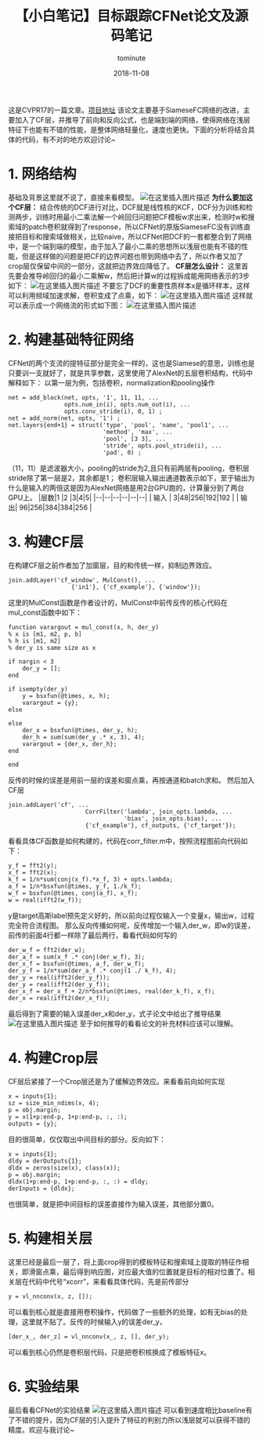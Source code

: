 ﻿---
layout:     post
title:      【小白笔记】目标跟踪CFNet论文及源码笔记
date:       2018-11-08
author:     tominute
header-img: img/post-bg-ios9-web.jpg
catalog: true
tags:
    - Tracking
    - CFNet
---

这是CVPR17的一篇文章。[项目地址](https://github.com/bertinetto/cfnet)
该论文主要基于SiameseFC网络的改进，主要加入了CF层，并推导了前向和反向公式，也是端到端的网络，使得网络在浅层特征下也能有不错的性能，是整体网络轻量化，速度也更快。下面的分析将结合具体的代码，有不对的地方欢迎讨论~
# 1. 网络结构 
基础及背景这里就不说了，直接来看模型。
![在这里插入图片描述](https://img-blog.csdn.net/2018092416574512?watermark/2/text/aHR0cHM6Ly9ibG9nLmNzZG4ubmV0L3NpbmF0XzI3MzE4ODgx/font/5a6L5L2T/fontsize/400/fill/I0JBQkFCMA==/dissolve/70)
**为什么要加这个CF层：**
结合传统的DCF进行对比，DCF就是线性核的KCF，DCF分为训练和检测两步，训练时用最小二乘法解一个岭回归问题把CF模板w求出来，检测时w和搜索域的patch卷积就得到了response，所以CFNet的原版SiameseFC没有训练直接把目标和搜索域做相关，比较naive，所以CFNet把DCF的一套都整合到了网络中，是一个端到端的模型，由于加入了最小二乘的思想所以浅层也能有不错的性能，但是这样做的问题是把CF的边界问题也带到网络中去了，所以作者又加了crop层仅保留中间的一部分，这就把边界效应降低了。
**CF层怎么设计：**
这里首先要会推导岭回归的最小二乘解w，然后把计算w的过程拆成能用网络表示的3步如下：
![在这里插入图片描述](https://img-blog.csdn.net/20180924165830564?watermark/2/text/aHR0cHM6Ly9ibG9nLmNzZG4ubmV0L3NpbmF0XzI3MzE4ODgx/font/5a6L5L2T/fontsize/400/fill/I0JBQkFCMA==/dissolve/70)
不要忘了DCF的重要性质样本x是循环样本，这样可以利用频域加速求解，卷积变成了点乘，如下：
![在这里插入图片描述](https://img-blog.csdn.net/20180924165901809?watermark/2/text/aHR0cHM6Ly9ibG9nLmNzZG4ubmV0L3NpbmF0XzI3MzE4ODgx/font/5a6L5L2T/fontsize/400/fill/I0JBQkFCMA==/dissolve/70)
这样就可以表示成一个网络流的形式如下图：
![在这里插入图片描述](https://img-blog.csdn.net/2018092416592354?watermark/2/text/aHR0cHM6Ly9ibG9nLmNzZG4ubmV0L3NpbmF0XzI3MzE4ODgx/font/5a6L5L2T/fontsize/400/fill/I0JBQkFCMA==/dissolve/70)
# 2. 构建基础特征网络
CFNet的两个支流的提特征部分是完全一样的，这也是Siamese的意思，训练也是只要训一支就好了，就是共享参数，这里使用了AlexNet的五层卷积结构，代码中解释如下：
以第一层为例，包括卷积，normalization和pooling操作
```
net = add_block(net, opts, '1', 11, 11, ...
                opts.num_in(i), opts.num_out(i), ...
                opts.conv_stride(i), 0, 1) ;
net = add_norm(net, opts, '1') ;
net.layers{end+1} = struct('type', 'pool', 'name', 'pool1', ...
                           'method', 'max', ...
                           'pool', [3 3], ...
                           'stride', opts.pool_stride(i), ...
                           'pad', 0) ;
```
（11，11）是滤波器大小，pooling的stride为2,且只有前两层有pooling，卷积层stride除了第一层是2，其余都是1；
卷积层输入输出通道数表示如下，至于输出为什么是输入的两倍这是因为AlexNet网络是用2台GPU跑的，计算量分到了两台GPU上。
|层数|1 |2 |3|4|5|
|--|--|--|--|--|--|
| 输入 | 3|48|256|192|192 |
| 输出| 96|256|384|384|256 |
# 3. 构建CF层
在构建CF层之前作者加了加窗层，目的和传统一样，抑制边界效应。

    join.addLayer('cf_window', MulConst(), ...
                      {'in1'}, {'cf_example'}, {'window'});
这里的MulConst函数是作者设计的，MulConst中前传反传的核心代码在mul_const函数中如下：

    function varargout = mul_const(x, h, der_y)
    % x is [m1, m2, p, b]
    % h is [m1, m2]
    % der_y is same size as x
    
    if nargin < 3
        der_y = [];
    end
    
    if isempty(der_y)
        y = bsxfun(@times, x, h);
        varargout = {y};
    else
    
    else
        der_x = bsxfun(@times, der_y, h);
        der_h = sum(sum(der_y .* x, 3), 4);
        varargout = {der_x, der_h};
    end
    
    end
 反传的时候的误差是用前一层的误差和窗点乘，再按通道和batch求和。
 然后加入CF层
 

    join.addLayer('cf', ...
                          CorrFilter('lambda', join_opts.lambda, ...
                                     'bias', join_opts.bias), ...
                          {'cf_example'}, cf_outputs, {'cf_target'});
                         
看看具体CF函数是如何构建的，代码在corr_filter.m中，按照流程图前向代码如下：

```
y_f = fft2(y);
x_f = fft2(x);
k_f = 1/n*sum(conj(x_f).*x_f, 3) + opts.lambda;
a_f = 1/n*bsxfun(@times, y_f, 1./k_f);
w_f = bsxfun(@times, conj(a_f), x_f);
w = real(ifft2(w_f));
```
y是target高斯label预先定义好的，所以前向过程仅输入一个变量x，输出w，过程完全符合流程图。
那么反向传播如何呢，反传增加一个输入der_w，即w的误差，前传的前面4行都一样除了最后两行，看看代码如何写的

```
der_w_f = fft2(der_w);
der_a_f = sum(x_f .* conj(der_w_f), 3);
der_x_f = bsxfun(@times, a_f, der_w_f);
der_y_f = 1/n*sum(der_a_f .* conj(1 ./ k_f), 4);
der_y = real(ifft2(der_y_f));
der_y = real(ifft2(der_y_f));
der_x_f = der_x_f + 2/n*bsxfun(@times, real(der_k_f), x_f);
der_x = real(ifft2(der_x_f));
```
最后得到了需要的输入误差der_x和der_y，式子论文中给出了推导结果
![在这里插入图片描述](https://img-blog.csdnimg.cn/20181103161046987.JPG)
至于如何推导的看看论文的补充材料应该可以理解。
# 4. 构建Crop层
CF层后紧接了一个Crop层还是为了缓解边界效应。来看看前向如何实现

```
x = inputs{1};
sz = size_min_ndims(x, 4);
p = obj.margin;
y = x(1+p:end-p, 1+p:end-p, :, :);
outputs = {y};
 ```
目的很简单，仅仅取出中间目标的部分。反向如下：

```
x = inputs{1};
dldy = derOutputs{1};
dldx = zeros(size(x), class(x));
p = obj.margin;
dldx(1+p:end-p, 1+p:end-p, :, :) = dldy;
derInputs = {dldx};
```
也很简单，就是把中间目标的误差直接作为输入误差，其他部分置0。
# 5. 构建相关层
这里已经是最后一层了，将上面crop得到的模板特征和搜索域上提取的特征作相关，即滑窗点乘，最后得到响应图，对应最大值的位置就是目标的相对位置了。相关层在代码中代号“xcorr”，来看看具体代码，先是前传部分

```
y = vl_nnconv(x, z, []);
```
可以看到核心就是直接用卷积操作，代码做了一些额外的处理，如有无bias的处理，这里就不贴了。反传的时候输入y的误差der_y，

```
[der_x_, der_z] = vl_nnconv(x_, z, [], der_y);
```
可以看到核心仍然是卷积层代码，只是把卷积核换成了模板特征x。
# 6. 实验结果
最后看看CFNet的实验结果
![在这里插入图片描述](https://img-blog.csdnimg.cn/20181103164601227.JPG?x-oss-process=image/watermark,type_ZmFuZ3poZW5naGVpdGk,shadow_10,text_aHR0cHM6Ly9ibG9nLmNzZG4ubmV0L3NpbmF0XzI3MzE4ODgx,size_16,color_FFFFFF,t_70)
可以看到速度相比baseline有了不错的提升，因为CF层的引入提升了特征的判别力所以浅层就可以获得不错的精度。欢迎与我讨论~


